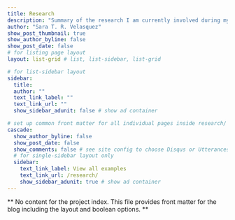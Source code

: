```yaml
---
title: Research
description: "Summary of the research I am currently involved during my Postdoc"
author: "Sara T. R. Velasquez"
show_post_thumbnail: true
show_author_byline: false
show_post_date: false
# for listing page layout
layout: list-grid # list, list-sidebar, list-grid

# for list-sidebar layout
sidebar: 
  title:
  author: ""
  text_link_label: ""
  text_link_url: ""
  show_sidebar_adunit: false # show ad container

# set up common front matter for all individual pages inside research/
cascade:    
  show_author_byline: false
  show_post_date: false
  show_comments: false # see site config to choose Disqus or Utterances
  # for single-sidebar layout only
  sidebar:
    text_link_label: View all examples
    text_link_url: /research/
    show_sidebar_adunit: true # show ad container
---
```


** No content for the project index. This file provides front matter for the blog including the layout and boolean options. **